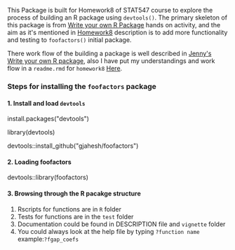 This Package is built for Homework8 of STAT547 course to explore the process of building an R package using `devtools()`. The primary skeleton of this package is from [Write your own R Package](http://stat545-ubc.github.io/packages00_index.html) hands on activity, and the aim as it's mentioned in [Homework8](http://stat545-ubc.github.io/hw10_package.html) description is to add more functionality and testing to `foofactors()` initial package.

There work flow of the building a package is well described in [Jenny's Write your own R package](http://stat545-ubc.github.io/hw10_package.html), also I have put my understandings and work flow in a `readme.rmd` for `homework8` [Here](https://github.com/STAT545-UBC/golnaz_jahesh/blob/master/STAT547_Homework/Homework8/hmw8.rmd).

### Steps for installing the `foofactors` package

#### 1. Install and load `devtools`

install.packages("devtools")

library(devtools)

devtools::install\_github("gjahesh/foofactors")

#### 2. Loading foofactors

devtools::library(foofactors)

#### 3. Browsing through the R pacakge structure

1.  Rscripts for functions are in `R` folder
2.  Tests for functions are in the `test` folder
3.  Documentation could be found in DESCRIPTION file and `vignette` folder
4.  You could always look at the help file by typing `?function name` example:`?fgap_coefs`
